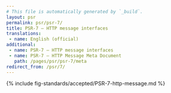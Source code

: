 ```yaml
---
# This file is automatically generated by `_build`.
layout: psr
permalink: psr/psr-7/
title: PSR-7 — HTTP message interfaces
translations:
 - name: English (official)
additional:
 - name: PSR-7 — HTTP message interfaces
 - name: PSR-7 — HTTP Message Meta Document
   path: /pages/psr/psr-7/meta
redirect_from: /psr/7/
---
```

{% include fig-standards/accepted/PSR-7-http-message.md %}
